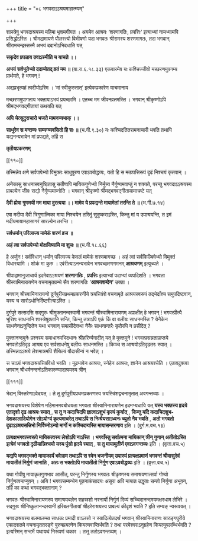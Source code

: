 +++
title = "०८ भगवदाऽऽश्रयमाहात्म्यम्"

+++

शास्त्रेषु भगवदाश्रयस्य महिमा भृशमगीयत । अयमेव आश्रयः ‘शरणागतिः, प्रपत्तिः’ इत्याभ्यां नामभ्यामपि प्रसिद्धोऽस्ति । श्रीमद्रामायणे पौलस्त्यो विभीषणो यदा भगवतः श्रीरामस्य शरणमागतः, तदा भगवान् श्रीरामचन्द्रस्तस्मै अभयं ददानोऽभिदधाति यत्

**सकृदेव प्रपन्नाय तवाऽस्मीति च याचते ।।** 

**अभयं सर्वभूतेभ्यो ददाम्येतद् व्रतं मम ॥** (वा.रा.६.१८.३३) एकवारमेव यः कश्चिज्जीवो मच्छरणमुपगम्य प्रार्थयते, हे भगवन् !

अद्यप्रभृत्यहं त्वदीयोऽस्मि । ‘मां स्वीकुरुतात्’ इत्येवम्प्रकारेण याचमानाय

मच्छरणमुपागताय भक्तायाऽभयं प्रयच्छामि । एतच्च मम जीवनव्रतमस्ति । भगवान् श्रीकृष्णोऽपि श्रीमद्भगवद्गीतायां कथयति यत्

**अपि चेत्सुदुराचारो भजते मामनन्यभाक् ।।** 

**साधुरेव स मन्तव्यः सम्यग्व्यवसितो हि सः ॥** (भ.गी.९.३०) यः कश्चिदतितरामनाचारी भवति तथापि यद्यनन्यभावेन मां प्रपद्यते, तर्हि स

**तृतीयप्रकरणम्** 

[[११०]]

तस्मिन्नेव क्षणे सर्वपापेभ्यो विमुक्तः साधुपुरुष एवाऽवबोद्धव्यः, यतो हि स मत्प्रपत्तिरूपं दृढं निश्चयं कृतवान् ।

अनेकासु साधनास्वनुष्ठितासु सतीष्वपि मायिकगुणेभ्यो निर्मुच्य नैर्गुण्यमवाप्तुं न शक्यते, परन्तु भगवदाऽऽश्रयस्य प्राबल्येन जीवः सद्यो नैर्गुण्यमाप्नोति । भगवान् श्रीकृष्णो श्रीमद्भगवद्गीतायामाचष्टे यत्

**दैवी ह्येषा गुणमयी मम माया दुरत्यया ।।  मामेव ये प्रपद्यन्ते मायामेतां तरन्ति ते ॥** (भ.गी.७.१४)

एषा मदीया दैवी त्रिगुणात्मिका माया निश्चयेन तरितुं सुदुष्कराऽस्ति, किन्तु मां य उपाश्रयन्ति, त इमं मदीयमायामहासागरं सारल्येन तरन्ति ।

**सर्वधर्मान् परित्यज्य मामेकं शरणं व्रज ॥** 

**अहं त्वा सर्वपापेभ्यो मोक्षयिष्यामि मा शुचः ॥** (भ.गी.१८.६६)

हे अर्जुन ! सर्वविधान् धर्मान् परित्यज्य केवलं मामेकं शरणमागच्छ । अहं त्वां सर्वकिल्बिषेभ्यो विमुक्तं विधास्यामि । शोकं मा कुरु । एवंरीत्याऽनन्यभावेन भगवच्छरणगमनम् **आश्रयणम्** इत्युच्यते ।

श्रीपाद्रामानुजाचार्य इदमेवाऽऽश्रयणं **शरणागतिः** ,  **प्रपत्तिः** इत्याभ्यां पदाभ्यां व्यपदिशति । भगवता श्रीस्वामिनारायणेन वचनामृतग्रन्थे सैव शरणागतिः ‘**आश्रयशब्देन’** उक्ता ।

भगवान् श्रीस्वामिनारायणो दुर्गपुरीयप्रथमप्रकरणीये त्रयस्त्रिंशे वचनामृते आश्रयस्वरूपं तद्भेदाँश्च समुपदिष्टवान्, यस्य च सारोऽधोनिर्दिष्टरीत्याऽस्ति ।

दुर्गपुरे सत्सदसि सद्गुरुः श्रीमुक्तानन्दस्वामी भगवन्तं श्रीस्वामिनारायणम् अप्राक्षीत् हे भगवन् ! भगवत्प्रीत्यै भूरिशः साधनानि शास्त्रेषूक्तानि सन्ति, किन्तु तत्राऽपि एकं किं वा बलीयः साधनमस्ति ? येनैकेन साधनेनाऽनुष्ठितेन यथा भगवान् सम्प्रसीदेत्तथा नैकैः साधनान्तरैः कृतैरपि न प्रसीदेत् ?

मुक्तानन्दमुनेः प्रश्नस्य समाधानमभिदधानः श्रीहरिर्न्यगादीत् यत् हे मुक्तमुने ! भगवत्प्रसन्नताप्राप्तये भगवतोऽतिदृढ आश्रय एव सर्वसाधनेषु बलीयः साधनमस्ति । किञ्च स आश्रयोऽतिदृढतरः स्यात् । तस्मिन्नाऽऽश्रये लेशमात्रमपि शैथिल्यं वौदासीन्यं न भवेत् ।

स चाऽयं भगवदाश्रयस्त्रिविधो भवति । मूढभावेन आश्रयः, स्नेहेन आश्रयः, ज्ञानेन आश्रयश्चेति । एतावदुक्त्वा भगवान् श्रीधर्मनन्दनोऽतिकारुण्यादाश्रयस्य त्रीन्

[[१११]]

भेदान् विस्तरेणाऽवेदयत् । ते तु दुर्गपुरीयप्रथमप्रकरणस्य त्रयस्त्रिंशद्वचनामृतात् अवगन्तव्याः ।

भगवदाश्रयस्य विशेषेण महिमानमवबोधयता भगवता श्रीस्वामिनारायणेन इदमभ्यधायि यत् **यस्य भक्तस्य हृदये एतादृशो दृढ आश्रयः स्यात्** ,  **स तु न कदाचिदपि ज्ञात्वाऽशुभं कृत्यं कुर्यात्** ,  **किन्तु यदि कदाचिदशुभ- देशकालादियोगेन सोऽयोग्यं कृत्यमाचरेत् तथाऽपि स निःश्रेयसाऽध्वनः च्युतो नैव भवति** ,  **अतो भगवतो दृढाऽऽश्रयसन्निभो निर्विघ्नोऽन्यो मार्गो न कश्चिदप्यस्ति मायासन्तरणाय** इति । (दुर्ग.म.वच.१३)

**प्रत्यक्षभगवत्स्वरूपे मायिकत्वस्य लेशोऽपि नाऽस्ति । भगवाँस्तु सर्वात्मना मायिकान् त्रीन् गुणान् अतीतोऽस्ति इत्येवं भगवतो दृढीयान्निश्चयो यस्य पुंसो हृदये स्यात्** ,  **स तु मायामुतीर्ण एवाऽवगन्तव्यः** इति । (वृत्ता.वच.५)

**यद्यपि भगवद्भक्ते मायाकार्यं भवेन्नाम तथाऽपि स स्वेन भजनीयम् उपास्यं प्रत्यक्षप्रमाणं भगवन्तं श्रीवासुदेवं मायातीतं निर्गुणं जानाति** ,  **अतः स भक्तोऽपि मायातीतो निर्गुण एवाऽवबोद्धव्यः** इति । (वृत्ता.वच.५)

यथा गोपीषु मायाकृतगुणभाव आसीत्, परन्तु निर्गुणस्य भगवतः श्रीकृष्णस्य समाश्रयणात्सर्वा गोप्यो निर्गुणत्वमाप्नुवन् । अयि ! भगवत्सम्बन्धेन पूतनाकंसादयः असुरा अपि मायात उद्धृताः सन्तो निर्गुणा अभूवन्, तर्हि का कथा भगवद्भक्तानाम् ?

भगवतः श्रीस्वामिनारायणस्य समाश्रयबलेन सहस्रशो नरनार्यो निर्गुणं दिव्यं सच्चिदानन्दमयमक्षरधाम लेभिरे । सद्गुरुः श्रीनिष्कुलानन्दस्वामी हरिबलगीतायां श्रीहरेराश्रयस्य प्राबल्यं कीदृशं भवति ? इति सम्यङ् न्यरूपयत् ।

भगवदाश्रयस्य बलमालम्ब्य साधकः प्रमादी वाऽलसो न स्यादित्येतदर्थं भगवान् श्रीस्वामिनाराणः सारङ्गपुरीये एकादशतमे वचनामृततरङ्गे पुरुषप्रयत्नेन कियत्यवाप्तिर्भवति ? तथा परमेश्वराऽनुग्रहेण कियत्युपलब्धिर्भवति ? इत्यस्मिन् सन्दर्भे यथायथं निरूपणं चकार । तत्तु ततोऽवगन्तव्यम् ।

